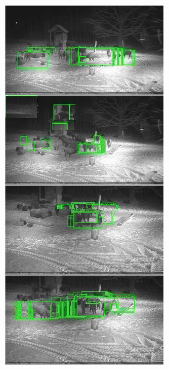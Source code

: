 ![20210115-174717-175720](in2/20210115/20210115-174717-175720_0_.jpg)
![20210115-175726-180729](in2/20210115/20210115-175726-180729_0_.jpg)
![20210115-180735-181737](in2/20210115/20210115-180735-181737_0_.jpg)
![20210115-181743-182746](in2/20210115/20210115-181743-182746_0_.jpg)
